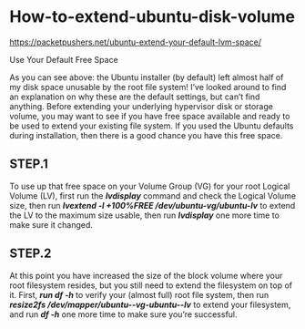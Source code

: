 # How-to-extend-ubuntu-disk-volume

https://packetpushers.net/ubuntu-extend-your-default-lvm-space/

Use Your Default Free Space

As you can see above: the Ubuntu installer (by default) left almost half of my disk space unusable by the root file system! I’ve looked around to find an explanation on why these are the default settings, but can’t find anything. Before extending your underlying hypervisor disk or storage volume, you may want to see if you have free space available and ready to be used to extend your existing file system. If you used the Ubuntu defaults during installation, then there is a good chance you have this free space.

## STEP.1
To use up that free space on your Volume Group (VG) for your root Logical Volume (LV), first run the __*lvdisplay*__ command and check the Logical Volume size, then run __*lvextend -l +100%FREE /dev/ubuntu-vg/ubuntu-lv*__ to extend the LV to the maximum size usable, then run __*lvdisplay*__ one more time to make sure it changed.

## STEP.2
At this point you have increased the size of the block volume where your root filesystem resides, but you still need to extend the filesystem on top of it. First, __*run df -h*__ to verify your (almost full) root file system, then run __*resize2fs /dev/mapper/ubuntu--vg-ubuntu--lv*__ to extend your filesystem, and run __*df -h*__ one more time to make sure you’re successful.

